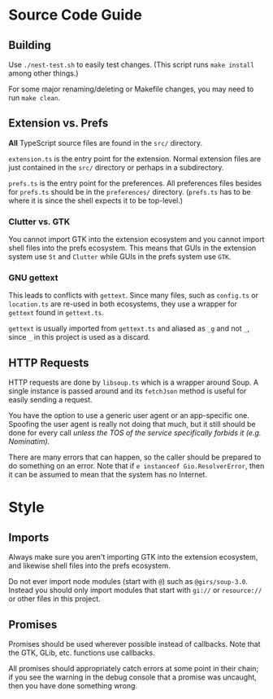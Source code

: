 
# Source Code Guide

## Building

Use `./nest-test.sh` to easily test changes.
(This script runs `make install` among other things.)

For some major renaming/deleting or Makefile changes, you may need to run `make clean`.

## Extension vs. Prefs

**All** TypeScript source files are found in the `src/` directory.

`extension.ts` is the entry point for the extension.
Normal extension files are just contained in the `src/` directory
or perhaps in a subdirectory.

`prefs.ts` is the entry point for the preferences.
All preferences files besides for `prefs.ts` should be in the
`preferences/` directory. (`prefs.ts` has to be where it is since
the shell expects it to be top-level.)

### Clutter vs. GTK

You cannot import GTK into the extension ecosystem and you cannot
import shell files into the prefs ecosystem.
This means that GUIs in the extension system use `St` and `Clutter`
while GUIs in the prefs system use `GTK`.

### GNU gettext

This leads to conflicts with `gettext`. Since many files, such as
`config.ts` or `location.ts` are re-used in both ecosystems, they
use a wrapper for `gettext` found in `gettext.ts`.

`gettext` is usually imported from `gettext.ts` and aliased as `_g`
and not `_`, since `_` in this project is used as a discard.

## HTTP Requests

HTTP requests are done by `libsoup.ts` which is a wrapper around Soup.
A single instance is passed around and its `fetchJson` method
is useful for easily sending a request.

You have the option to use a generic user agent or an app-specific one.
Spoofing the user agent is really not doing that much, but it still should
be done for every call *unless the TOS of the service specifically forbids
it (e.g. Nominatim).*

There are many errors that can happen, so the caller should be prepared to
do something on an error. Note that if `e instanceof Gio.ResolverError`,
then it can be assumed to mean that the system has no Internet.

# Style

## Imports

Always make sure you aren't importing GTK into the extension ecosystem,
and likewise shell files into the prefs ecosystem.

Do not ever import node modules (start with `@`) such as `@girs/soup-3.0`.
Instead you should only import modules that start with `gi://` or `resource://`
or other files in this project.

## Promises

Promises should be used wherever possible instead of callbacks.
Note that the GTK, GLib, etc. functions use callbacks.

All promises should appropriately catch errors at some point in
their chain; if you see the warning in the debug console that
a promise was uncaught, then you have done something wrong.
